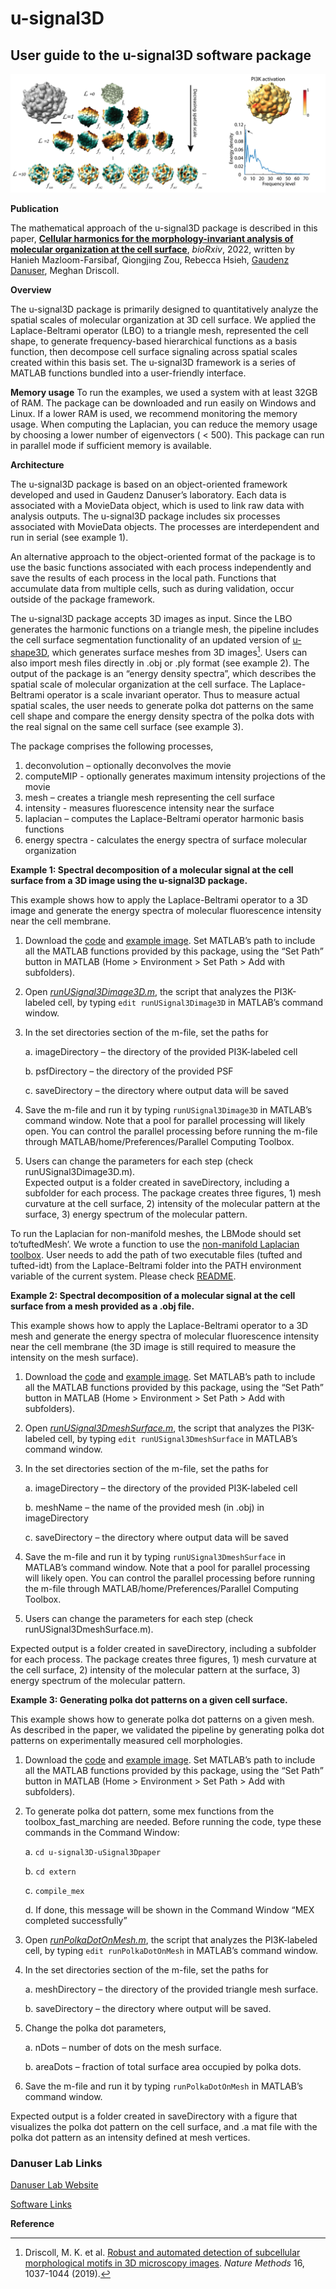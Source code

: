 # u-signal3D

## User guide to the u-signal3D software package

![Alt Text](doc/FigUserGuide.png?raw=true)

**Publication**

The mathematical approach of the u-signal3D package is described in this paper, [**Cellular harmonics for the morphology-invariant analysis of molecular organization at the cell surface**](https://doi.org/10.1101/2022.08.17.504332), *bioRxiv*, 2022, written by Hanieh Mazloom-Farsibaf, Qiongjing Zou, Rebecca Hsieh, [Gaudenz Danuser](https://www.danuserlab-utsw.org/), Meghan Driscoll.


**Overview**

The u-signal3D package is primarily designed to quantitatively analyze the spatial scales of molecular organization at 3D cell surface. We applied the Laplace-Beltrami operator (LBO) to a triangle mesh, represented the cell shape, to generate frequency-based hierarchical functions as a basis function, then decompose cell surface signaling across spatial scales created within this basis set. The u-signal3D framework is a series of MATLAB functions bundled into a user-friendly interface.

**Memory usage**
To run the examples, we used a system with at least 32GB of RAM. The package can be downloaded and run easily on Windows and Linux. If a lower RAM is used, we recommend monitoring the memory usage. When computing the Laplacian, you can reduce the memory usage by choosing a lower number of eigenvectors ( < 500). This package can run in parallel mode if sufficient memory is available.

**Architecture**

The u-signal3D package is based on an object-oriented framework developed and used in Gaudenz Danuser’s laboratory. Each data is associated with a MovieData object, which is used to link raw data with analysis outputs. The u-signal3D package includes six processes associated with MovieData objects. The processes are interdependent and run in serial (see example 1).

An alternative approach to the object-oriented format of the package is to use the basic functions associated with each process independently and save the results of each process in the local path. Functions that accumulate data from multiple cells, such as during validation, occur outside of the package framework.

The u-signal3D package accepts 3D images as input. Since the LBO generates the harmonic functions on a triangle mesh, the pipeline includes the cell surface segmentation functionality of an updated version of [u-shape3D](https://github.com/DanuserLab/u-shape3D), which generates surface meshes from 3D images[^1]. Users can also import mesh files directly in .obj or .ply format (see example 2). The output of the package is an “energy density spectra”, which describes the spatial scale of molecular organization at the cell surface. The Laplace-Beltrami operator is a scale invariant operator. Thus to measure actual spatial scales, the user needs to generate polka dot patterns on the same cell shape and compare the energy density spectra of the polka dots with the real signal on the same cell surface (see example 3). 

The package comprises the following processes,
1.	deconvolution – optionally deconvolves the movie 
2.	computeMIP -  optionally generates maximum intensity projections of the movie 
3.	mesh – creates a triangle mesh representing the cell surface 
4.	intensity - measures fluorescence intensity near the surface
5.	laplacian – computes the Laplace-Beltrami operator harmonic basis functions
6.	energy spectra - calculates the energy spectra of surface molecular organization


**Example 1: Spectral decomposition of a molecular signal at the cell surface from a 3D image using the u-signal3D package.**

This example shows how to apply the Laplace-Beltrami operator to a 3D image and generate the energy spectra of molecular fluorescence intensity near the cell membrane. 
1.	Download the [code](https://github.com/DanuserLab/u-signal3D/tree/uSignal3Dpaper) and [example image](https://cloud.biohpc.swmed.edu/index.php/s/MfgQ23KWYED66iR/download). Set MATLAB’s path to include all the MATLAB functions provided by this package, using the “Set Path” button in MATLAB (Home > Environment > Set Path > Add with subfolders).
2.	Open [*runUSignal3Dimage3D.m*](https://github.com/DanuserLab/u-signal3D/tree/uSignal3Dpaper/scripts/runUSignal3Dimage3D.m), the script that analyzes the PI3K-labeled cell, by typing `edit runUSignal3Dimage3D` in MATLAB’s command window.  
3.	In the set directories section of the m-file, set the paths for

    a.	imageDirectory – the directory of the provided PI3K-labeled cell 

    b.	psfDirectory – the directory of the provided PSF

    c.	saveDirectory – the directory where output data will be saved
4.	Save the m-file and run it by typing `runUSignal3Dimage3D` in MATLAB’s command window. Note that a pool for parallel processing will likely open. You can control the parallel processing before running the m-file through MATLAB/home/Preferences/Parallel Computing Toolbox.
5. 	Users can change the parameters for each step (check runUSignal3Dimage3D.m).   
Expected output is a folder created in saveDirectory, including a subfolder for each process. The package creates three figures, 1) mesh curvature at the cell surface, 2) intensity of the molecular pattern at the surface, 3) energy spectrum of the molecular pattern.

To run the Laplacian for non-manifold meshes,  the LBMode should set to‘tuftedMesh’. We wrote a function to use the [non-manifold Laplacian toolbox](https://github.com/nmwsharp/nonmanifold-laplacian). User needs to add the path of two executable files (tufted and tufted-idt) from the Laplace-Beltrami folder into the PATH environment variable of the current system. Please check [README](https://github.com/DanuserLab/u-signal3D/tree/uSignal3Dpaper/Laplace_Beltrami/README.md).

**Example 2: Spectral decomposition of a molecular signal at the cell surface from a mesh provided as a .obj file.**

This example shows how to apply the Laplace-Beltrami operator to a 3D mesh and generate the energy spectra of molecular fluorescence intensity near the cell membrane (the 3D image is still required to measure the intensity on the mesh surface).
1.	Download the [code](https://github.com/DanuserLab/u-signal3D/tree/uSignal3Dpaper) and [example image](https://cloud.biohpc.swmed.edu/index.php/s/MfgQ23KWYED66iR/download). Set MATLAB’s path to include all the MATLAB functions provided by this package, using the “Set Path” button in MATLAB (Home > Environment > Set Path > Add with subfolders).
2.	Open [*runUSignal3DmeshSurface.m*](https://github.com/DanuserLab/u-signal3D/blob/uSignal3Dpaper/scripts/runUSignal3DmeshSurface.m), the script that analyzes the PI3K-labeled cell, by typing `edit runUSignal3DmeshSurface` in MATLAB’s command window.  
3.	In the set directories section of the m-file, set the paths for

    a.	imageDirectory – the directory of the provided PI3K-labeled cell 

    b.	meshName – the name of the provided mesh (in .obj) in imageDirectory

    c.	saveDirectory – the directory where output data will be saved
4.	Save the m-file and run it by typing `runUSignal3DmeshSurface` in MATLAB’s command window. Note that a pool for parallel processing will likely open. You can control the parallel processing before running the m-file through MATLAB/home/Preferences/Parallel Computing Toolbox.
5. 	Users can change the parameters for each step (check runUSignal3DmeshSurface.m).  
 
Expected output is a folder created in saveDirectory, including a subfolder for each process. The package creates three figures, 1) mesh curvature at the cell surface, 2) intensity of the molecular pattern at the surface, 3) energy spectrum of the molecular pattern.

**Example 3: Generating polka dot patterns on a given cell surface.**
 
This example shows how to generate polka dot patterns on a given mesh. As described in the paper, we validated the pipeline by generating polka dot patterns on experimentally measured cell morphologies.   
1.	Download the [code](https://github.com/DanuserLab/u-signal3D/tree/uSignal3Dpaper) and [example image](https://cloud.biohpc.swmed.edu/index.php/s/MfgQ23KWYED66iR/download). Set MATLAB’s path to include all the MATLAB functions provided by this package, using the “Set Path” button in MATLAB (Home > Environment > Set Path > Add with subfolders).  
2. 	To generate polka dot pattern, some mex functions from the toolbox_fast_marching are needed. Before running the code, type these commands in the Command Window:

    a.	`cd u-signal3D-uSignal3Dpaper`

    b.	`cd extern`

    c.  `compile_mex`

    d. If done, this message will be shown in the Command Window “MEX completed successfully”

3.	Open [*runPolkaDotOnMesh.m*](https://github.com/DanuserLab/u-signal3D/tree/uSignal3Dpaper/scripts/runPolkaDotOnMesh.m), the script that analyzes the PI3K-labeled cell, by typing `edit runPolkaDotOnMesh` in MATLAB’s command window.  
4.	In the set directories section of the m-file, set the paths for

    a.	meshDirectory – the directory of the provided triangle mesh surface.

    b.	saveDirectory – the directory where output will be saved.
  	
5.	Change the polka dot parameters,

    a.	nDots – number of dots on the mesh surface.

    b.	areaDots – fraction of total surface area occupied by polka dots.
  	
6.	Save the m-file and run it by typing `runPolkaDotOnMesh` in MATLAB’s command window. 

Expected output is a folder created in saveDirectory with a figure that visualizes the polka dot pattern on the cell surface, and .a mat file with the polka dot pattern as an intensity defined at mesh vertices.  

### Danuser Lab Links

[Danuser Lab Website](https://www.danuserlab-utsw.org/)

[Software Links](https://github.com/DanuserLab/)

**Reference**

[^1]: Driscoll, M. K. et al. [Robust and automated detection of subcellular morphological motifs in 3D microscopy images](https://www.nature.com/articles/s41592-019-0539-z). *Nature Methods* 16, 1037-1044 (2019). 

